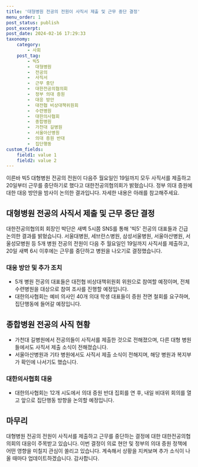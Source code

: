 ```yaml
---
title: '대형병원 전공의 전원이 사직서 제출 및 근무 중단 결정'
menu_order: 1
post_status: publish
post_excerpt: 
post_date: 2024-02-16 17:29:33
taxonomy:
    category:
        - 사회
    post_tag:
        - 빅5
        -  대형병원
        -  전공의
        -  사직서
        -  근무 중단
        -  대한전공의협의회
        -  정부 의대 증원
        -  대응 방안
        -  대전협 비상대책위원회
        -  수련병원
        -  대한의사협회
        -  종합병원
        -  가천대 길병원
        -  서울아산병원
        -  의대 증원 반대
        -  집단행동
custom_fields:
    field1: value 1
    field2: value 2
---
```


이른바 빅5 대형병원 전공의 전원이 다음주 월요일인 19일까지 모두 사직서를 제출하고 20일부터 근무를 중단하기로 했다고 대한전공의협의회가 밝혔습니다. 정부 의대 증원에 대한 대응 방안을 밤사이 논의한 결과입니다. 자세한 내용은 아래를 참고해주세요.
## 대형병원 전공의 사직서 제출 및 근무 중단 결정
대한전공의협의회 회장인 박단은 새벽 5시쯤 SNS를 통해 '빅5' 전공의 대표들과 긴급 논의한 결과를 밝혔습니다. 서울대병원, 세브란스병원, 삼성서울병원, 서울아산병원, 서울성모병원 등 5개 병원 전공의 전원이 다음 주 월요일인 19일까지 사직서를 제출하고, 20일 새벽 6시 이후에는 근무를 중단하고 병원을 나오기로 결정했습니다.
### 대응 방안 및 추가 조치
- 5개 병원 전공의 대표들은 대전협 비상대책위원회 위원으로 참여할 예정이며, 전체 수련병원을 대상으로 참여 조사를 진행할 예정입니다.
- 대한의사협회는 예비 의사인 40개 의대 학생 대표들이 증원 전면 철회를 요구하며, 집단행동에 들어갈 예정입니다.
## 종합병원 전공의 사직 현황
- 가천대 길병원에서 전공의들이 사직서를 제출한 것으로 전해졌으며, 다른 대형 병원들에서도 사직서 제출 소식이 전해졌습니다.
- 서울아산병원과 기타 병원에서도 사직서 제출 소식이 전해지며, 해당 병원과 복지부가 확인에 나서기도 했습니다.
### 대한의사협회 대응
- 대한의사협회는 12개 시도에서 의대 증원 반대 집회를 연 후, 내일 비대위 회의를 열고 앞으로 집단행동 방향을 논의할 예정입니다.
## 마무리
대형병원 전공의 전원이 사직서를 제출하고 근무를 중단하는 결정에 대한 대한전공의협의회의 대응이 주목받고 있습니다. 이번 결정이 의료 현안 및 정부의 의대 증원 정책에 어떤 영향을 미칠지 관심이 쏠리고 있습니다. 계속해서 상황을 지켜보며 추가 소식이 나올 때마다 업데이트하겠습니다. 감사합니다.
